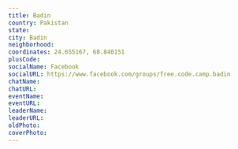 ```yaml
---
title: Badin
country: Pakistan
state: 
city: Badin
neighborhood: 
coordinates: 24.655167, 68.840151
plusCode:
socialName: Facebook
socialURL: https://www.facebook.com/groups/free.code.camp.badin
chatName:
chatURL:
eventName:
eventURL:
leaderName:
leaderURL:
oldPhoto: 
coverPhoto:
---
```

